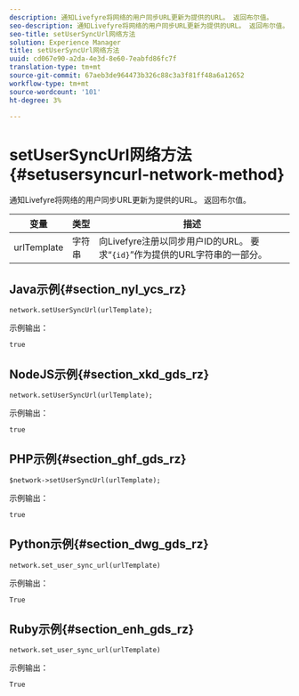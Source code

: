 ```yaml
---
description: 通知Livefyre将网络的用户同步URL更新为提供的URL。 返回布尔值。
seo-description: 通知Livefyre将网络的用户同步URL更新为提供的URL。 返回布尔值。
seo-title: setUserSyncUrl网络方法
solution: Experience Manager
title: setUserSyncUrl网络方法
uuid: cd067e90-a2da-4e3d-8e60-7eabfd86fc7f
translation-type: tm+mt
source-git-commit: 67aeb3de964473b326c88c3a3f81ff48a6a12652
workflow-type: tm+mt
source-wordcount: '101'
ht-degree: 3%

---
```



# setUserSyncUrl网络方法{#setusersyncurl-network-method}

通知Livefyre将网络的用户同步URL更新为提供的URL。 返回布尔值。

| 变量 | 类型 | 描述 |
|--- |--- |--- |
| urlTemplate | 字符串 | 向Livefyre注册以同步用户ID的URL。 要求“`{id}`”作为提供的URL字符串的一部分。 |

## Java示例{#section_nyl_ycs_rz}

```
network.setUserSyncUrl(urlTemplate); 
```

示例输出：

```
true
```

## NodeJS示例{#section_xkd_gds_rz}

```
network.setUserSyncUrl(urlTemplate); 
```

示例输出：

```
true
```

## PHP示例{#section_ghf_gds_rz}

```
$network->setUserSyncUrl(urlTemplate); 
```

示例输出：

```
true
```

## Python示例{#section_dwg_gds_rz}

```
network.set_user_sync_url(urlTemplate) 
```

示例输出：

```
True
```

## Ruby示例{#section_enh_gds_rz}

```
network.set_user_sync_url(urlTemplate) 
```

示例输出：

```
True
```
